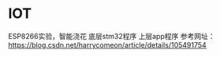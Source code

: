 # IOT
ESP8266实验，智能浇花
底层stm32程序
上层app程序
参考网址：https://blog.csdn.net/harrycomeon/article/details/105491754

